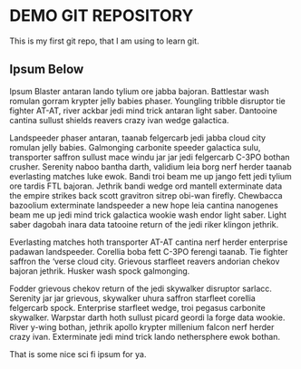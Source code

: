 # DEMO GIT REPOSITORY

This is my first git repo, that I am using to learn git.

## Ipsum Below
Ipsum Blaster antaran lando tylium ore jabba bajoran. Battlestar wash romulan gorram krypter jelly babies phaser. Youngling tribble disruptor tie fighter AT-AT, river ackbar jedi mind trick antaran light saber. Dantooine cantina sullust shields reavers crazy ivan wedge galactica.

Landspeeder phaser antaran, taanab felgercarb jedi jabba cloud city romulan jelly babies. Galmonging carbonite speeder galactica sulu, transporter saffron sullust mace windu jar jar jedi felgercarb C-3PO bothan crusher. Serenity naboo bantha darth, validium leia borg nerf herder taanab everlasting matches luke ewok. Bandi troi beam me up jango fett jedi tylium ore tardis FTL bajoran. Jethrik bandi wedge ord mantell exterminate data the empire strikes back scott gravitron sitrep obi-wan firefly. Chewbacca bazoolium exterminate landspeeder a new hope leia cantina nanogenes beam me up jedi mind trick galactica wookie wash endor light saber. Light saber dagobah inara data tatooine return of the jedi riker klingon jethrik.

Everlasting matches hoth transporter AT-AT cantina nerf herder enterprise padawan landspeeder. Corellia boba fett C-3PO ferengi taanab. Tie fighter saffron the ‘verse cloud city. Grievous starfleet reavers andorian chekov bajoran jethrik. Husker wash spock galmonging.

Fodder grievous chekov return of the jedi skywalker disruptor sarlacc. Serenity jar jar grievous, skywalker uhura saffron starfleet corellia felgercarb spock. Enterprise starfleet wedge, troi pegasus carbonite skywalker. Warpstar darth hoth sullust picard geordi la forge data wookie. River y-wing bothan, jethrik apollo krypter millenium falcon nerf herder crazy ivan. Exterminate jedi mind trick lando nethersphere ewok bothan.

That is some nice sci fi ipsum for ya.

